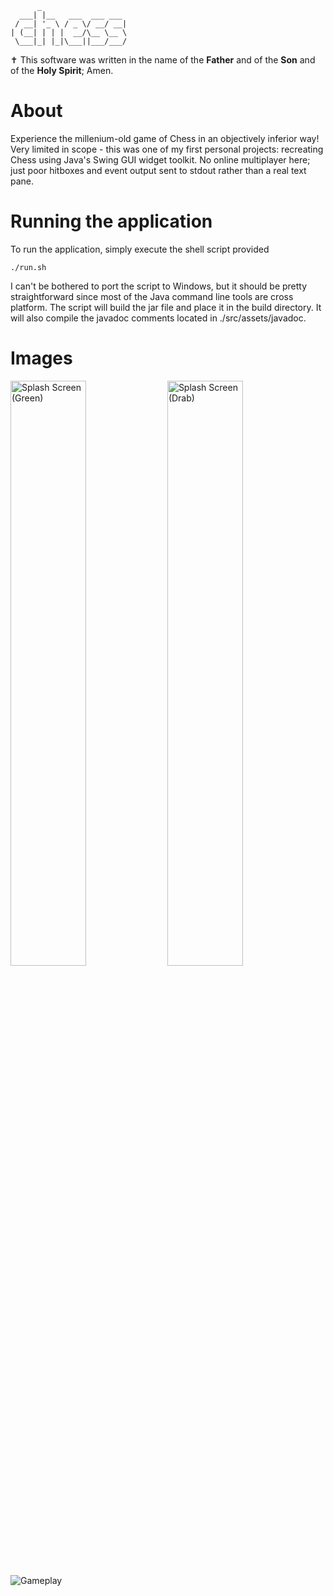 ```
      _
  ___| |__   ___  ___ ___
 / __| '_ \ / _ \/ __/ __|
| (__| | | |  __/\__ \__ \
 \___|_| |_|\___||___/___/
```

✝️ This software was written in the name of the __Father__ and of the __Son__ and of the __Holy Spirit__; Amen.

# About

Experience the millenium-old game of Chess in an objectively inferior way! Very limited in scope -
this was one of my first personal projects: recreating Chess using Java's Swing GUI widget toolkit.
No online multiplayer here; just poor hitboxes and event output sent to stdout rather than a real
text pane.

# Running the application

To run the application, simply execute the shell script provided

```console
./run.sh
```

I can't be bothered to port the script to Windows, but it should be pretty straightforward since most of the
Java command line tools are cross platform. The script will build the jar file and place it in the build
directory. It will also compile the javadoc comments located in ./src/assets/javadoc.

# Images

<div>
    <img
        src="https://www.neilkingdom.xyz/static/images/git/chess/start_menu_1.png"
        width="49%"
        alt="Splash Screen (Green)"
    />
    <img
        src="https://www.neilkingdom.xyz/static/images/git/chess/start_menu_2.png"
        width="49%"
        alt="Splash Screen (Drab)"
    />
</div>
<img
    src="https://www.neilkingdom.xyz/static/images/git/chess/gameplay.png"
    alt="Gameplay"
/>
